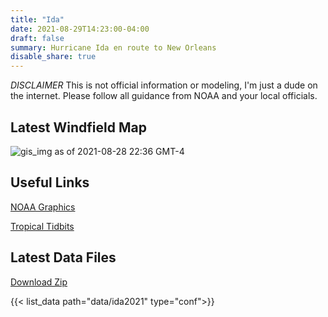 ```yaml
---
title: "Ida"
date: 2021-08-29T14:23:00-04:00
draft: false
summary: Hurricane Ida en route to New Orleans
disable_share: true
---
```

*DISCLAIMER* This is not official information or modeling, I'm just a dude on the internet.  Please follow all guidance from NOAA and your local officials.

## Latest Windfield Map
![gis_img](https://storage.googleapis.com/godin_hurricane_data/ida2021/latest/ida2021_100x100_20210829T1400-4.png)
as of 2021-08-28 22:36 GMT-4

## Useful Links
[NOAA Graphics](https://www.nhc.noaa.gov/refresh/graphics_at4+shtml/154856.shtml?mltoa34#contents)


[Tropical Tidbits](https://www.tropicaltidbits.com/storminfo/)

## Latest Data Files
[Download Zip](https://storage.googleapis.com/godin_hurricane_data/ida2021/latest/ida2021_100x100_20210829T1400-4.zip)

{{< list_data path="data/ida2021" type="conf">}}
